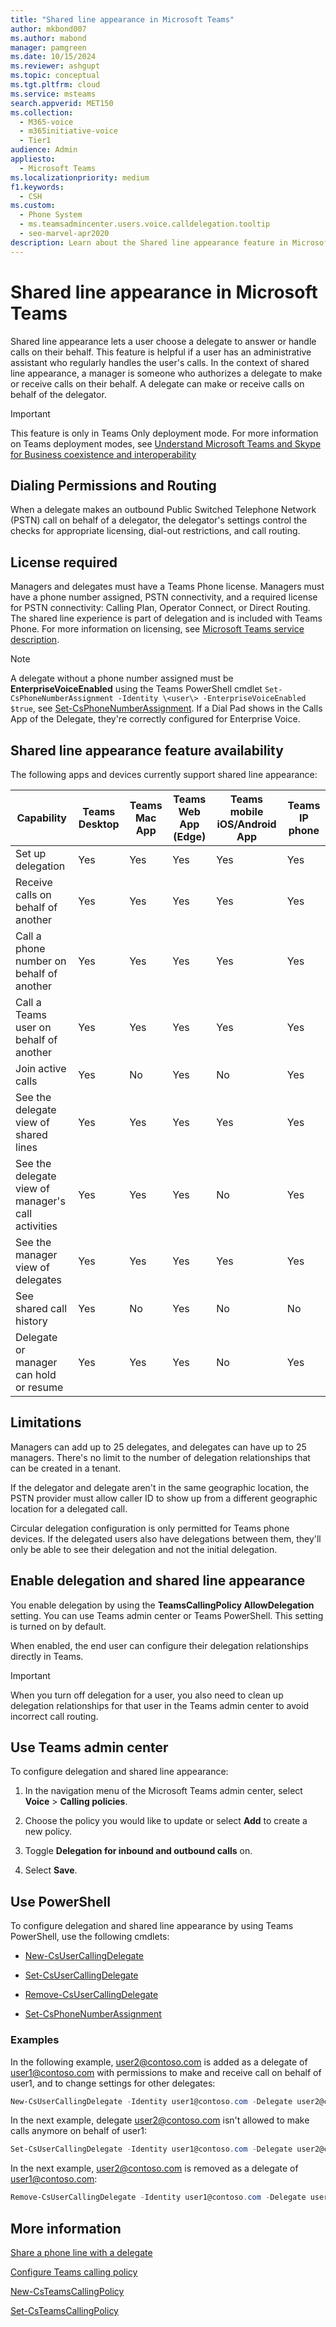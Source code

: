```yaml
---
title: "Shared line appearance in Microsoft Teams"
author: mkbond007
ms.author: mabond
manager: pamgreen
ms.date: 10/15/2024
ms.reviewer: ashgupt
ms.topic: conceptual
ms.tgt.pltfrm: cloud
ms.service: msteams
search.appverid: MET150
ms.collection: 
  - M365-voice
  - m365initiative-voice
  - Tier1
audience: Admin
appliesto: 
  - Microsoft Teams
ms.localizationpriority: medium
f1.keywords: 
  - CSH
ms.custom: 
  - Phone System
  - ms.teamsadmincenter.users.voice.calldelegation.tooltip
  - seo-marvel-apr2020
description: Learn about the Shared line appearance feature in Microsoft Teams.
---
```


# Shared line appearance in Microsoft Teams

Shared line appearance lets a user choose a delegate to answer or handle calls on their behalf. This feature is helpful if a user has an administrative assistant who regularly handles the user's calls. In the context of shared line appearance, a manager is someone who authorizes a delegate to make or receive calls on their behalf. A delegate can make or receive calls on behalf of the delegator.

> [!IMPORTANT]
> This feature is only in Teams Only deployment mode. For more information on Teams deployment modes, see [Understand Microsoft Teams and Skype for Business coexistence and interoperability](teams-and-skypeforbusiness-coexistence-and-interoperability.md)

## Dialing Permissions and Routing

When a delegate makes an outbound Public Switched Telephone Network (PSTN) call on behalf of a delegator, the delegator's settings control the checks for appropriate licensing, dial-out restrictions, and call routing.

## License required

Managers and delegates must have a Teams Phone license. Managers must have a phone number assigned, PSTN connectivity, and a required license for PSTN connectivity: Calling Plan, Operator Connect, or Direct Routing. The shared line experience is part of delegation and is included with Teams Phone. For more information on licensing, see [Microsoft Teams service description](/office365/servicedescriptions/teams-service-description).

> [!NOTE]
> A delegate without a phone number assigned must be **EnterpriseVoiceEnabled** using the Teams PowerShell cmdlet `Set-CsPhoneNumberAssignment -Identity \<user\> -EnterpriseVoiceEnabled $true`, see [Set-CsPhoneNumberAssignment](/powershell/module/teams/set-csphonenumberassignment). If a Dial Pad shows in the Calls App of the Delegate, they're correctly configured for Enterprise Voice.  

## Shared line appearance feature availability

The following apps and devices currently support shared line appearance:

| Capability | Teams Desktop | Teams Mac App | Teams Web App (Edge) | Teams mobile iOS/Android App | Teams IP phone |
|--|--|--|--|--|--|
| Set up delegation | Yes | Yes | Yes | Yes | Yes |
| Receive calls on behalf of another | Yes | Yes | Yes | Yes | Yes |
| Call a phone number on behalf of another | Yes | Yes | Yes | Yes | Yes |
| Call a Teams user on behalf of another | Yes | Yes | Yes | Yes | Yes |
| Join active calls | Yes | No | Yes | No | Yes |
| See the delegate view of shared lines | Yes | Yes | Yes | Yes | Yes |
| See the delegate view of manager's call activities | Yes | Yes | Yes | No | Yes |
| See the manager view of delegates | Yes | Yes | Yes | Yes | Yes |
| See shared call history | Yes | No | Yes | No | No|
| Delegate or manager can hold or resume | Yes | Yes | Yes | No | Yes |

## Limitations

Managers can add up to 25 delegates, and delegates can have up to 25 managers. There's no limit to the number of delegation relationships that can be created in a tenant.

If the delegator and delegate aren't in the same geographic location, the PSTN provider must allow caller ID to show up from a different geographic location for a delegated call.

Circular delegation configuration is only permitted for Teams phone devices. If the delegated users also have delegations between them, they'll only be able to see their delegation and not the initial delegation.

## Enable delegation and shared line appearance

You enable delegation by using the **TeamsCallingPolicy AllowDelegation** setting. You can use Teams admin center or Teams PowerShell. This setting is turned on by default.

When enabled, the end user can configure their delegation relationships directly in Teams.

> [!IMPORTANT]
> When you turn off delegation for a user, you also need to clean up delegation relationships for that user in the Teams admin center to avoid incorrect call routing.

## Use Teams admin center

To configure delegation and shared line appearance:

1. In the navigation menu of the Microsoft Teams admin center, select **Voice** > **Calling policies**.

1. Choose the policy you would like to update or select **Add** to create a new policy.

1. Toggle **Delegation for inbound and outbound calls** on.  

1. Select **Save**.

## Use PowerShell

To configure delegation and shared line appearance by using Teams PowerShell, use the following cmdlets:

- [New-CsUserCallingDelegate](/powershell/module/teams/new-csusercallingdelegate)

- [Set-CsUserCallingDelegate](/powershell/module/teams/set-csusercallingdelegate)

- [Remove-CsUserCallingDelegate](/powershell/module/teams/remove-csusercallingdelegate)

- [Set-CsPhoneNumberAssignment](/powershell/module/teams/set-csphonenumberassignment)

### Examples

In the following example, user2@contoso.com is added as a delegate of user1@contoso.com with permissions to make and receive call on behalf of user1, and to change settings for other delegates:

```powershell
New-CsUserCallingDelegate -Identity user1@contoso.com -Delegate user2@contoso.com -MakeCalls $true -ReceiveCalls $true -ManageSettings $true
```

In the next example, delegate user2@contoso.com isn't allowed to make calls anymore on behalf of user1:

```powershell
Set-CsUserCallingDelegate -Identity user1@contoso.com -Delegate user2@contoso.com -MakeCalls $false
```

In the next example, user2@contoso.com is removed as a delegate of user1@contoso.com:

```powershell
Remove-CsUserCallingDelegate -Identity user1@contoso.com -Delegate user2@contoso.com
```

## More information

[Share a phone line with a delegate](https://support.office.com/article/16307929-a51f-43fc-8323-3b1bf115e5a8)

[Configure Teams calling policy](/MicrosoftTeams/teams-calling-policy)

[New-CsTeamsCallingPolicy](/powershell/module/teams/new-csteamscallingpolicy)

[Set-CsTeamsCallingPolicy](/powershell/module/teams/set-csteamscallingpolicy)
